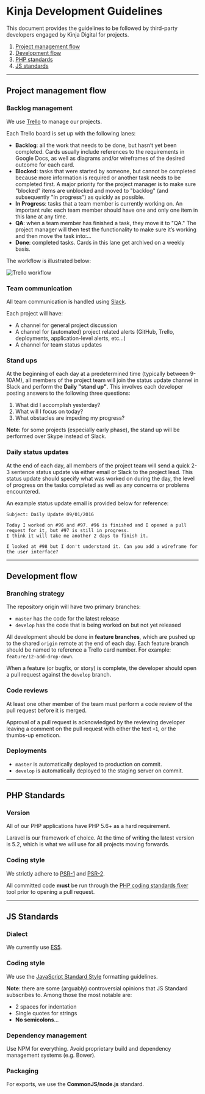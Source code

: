 # Kinja Development Guidelines

This document provides the guidelines to be followed by third-party developers engaged by Kinja Digital for projects.

1. [Project management flow](#project-management-flow)
2. [Development flow](#development-flow)
3. [PHP standards](#php-standards)
4. [JS standards](#js-standards)

---

## Project management flow

### Backlog management

We use [Trello](https://www.trello.com) to manage our projects.

Each Trello board is set up with the following lanes:

* **Backlog**: all the work that needs to be done, but hasn’t yet been completed. Cards usually include references to the requirements in Google Docs, as well as diagrams and/or wireframes of the desired outcome for each card.
* **Blocked**: tasks that were started by someone, but cannot be completed because more information is required or another task needs to be completed first. A major priority for the project manager is to make sure "blocked" items are unblocked and moved to "backlog" (and subsequently "In progress") as quickly as possible.
* **In Progress**: tasks that a team member is currently working on. An important rule: each team member should have one and only one item in this lane at any time.
* **QA**: when a team member has finished a task, they move it to "QA." The project manager will then test the functionality to make sure it’s working and then move the task into:...
* **Done**: completed tasks. Cards in this lane get archived on a weekly basis.

The workflow is illustrated below:

![Trello workflow](http://coreymcmahon.com/wp-content/uploads/2015/01/developer-workflow.png)




### Team communication

All team communication is handled using [Slack](https://www.slack.com). 

Each project will have:

* A channel for general project discussion
* A channel for (automated) project related alerts (GitHub, Trello, deployments, application-level alerts, etc...)
* A channel for team status updates


### Stand ups


At the beginning of each day at a predetermined time (typically between 9-10AM), all members of the project team will join the status update channel in Slack and perform the **Daily "stand up"**. This involves each developer posting answers to the following three questions:

1. What did I accomplish yesterday?
2. What will I focus on today?
3. What obstacles are impeding my progress?

**Note**: for some projects (especially early phase), the stand up will be performed over Skype instead of Slack.


### Daily status updates


At the end of each day, all members of the project team will send a quick 2-3 sentence status update via either email or Slack to the project lead. This status update should specify what was worked on during the day, the level of progress on the tasks completed as well as any concerns or problems encountered.

An example status update email is provided below for reference:

```
Subject: Daily Update 09/01/2016

Today I worked on #96 and #97. #96 is finished and I opened a pull request for it, but #97 is still in progress.
I think it will take me another 2 days to finish it.

I looked at #98 but I don't understand it. Can you add a wireframe for the user interface?
```

---

## Development flow

### Branching strategy

The repository origin will have two primary branches:

* `master` has the code for the latest release
* `develop` has the code that is being worked on but not yet released

All development should be done in **feature branches**, which are pushed up to the shared `origin` remote at the end of each day. Each feature branch should be named to reference a Trello card number. For example: `feature/12-add-drop-down`.

When a feature (or bugfix, or story) is complete, the developer should open a pull request against the `develop` branch.

### Code reviews

At least one other member of the team must perform a code review of the pull request before it is merged. 

Approval of a pull request is acknowledged by the reviewing developer leaving a comment on the pull request with either the text `+1`, or the thumbs-up emoticon.

### Deployments

* `master` is automatically deployed to production on commit.
* `develop` is automatically deployed to the staging server on commit.

---

## PHP Standards

### Version

All of our PHP applications have PHP 5.6+ as a hard requirement.

Laravel is our framework of choice. At the time of writing the latest version is 5.2, which is what we will use for all projects moving forwards.

### Coding style

We strictly adhere to [PSR-1](http://www.php-fig.org/psr/psr-1/) and [PSR-2](http://www.php-fig.org/psr/psr-2/).

All committed code **must** be run through the [PHP coding standards fixer](https://github.com/FriendsOfPHP/PHP-CS-Fixer) tool prior to opening a pull request.

---

## JS Standards

### Dialect 

We currently use [ES5](http://kangax.github.io/compat-table/es5/).

### Coding style

We use the [JavaScript Standard Style](https://github.com/feross/standard) formatting guidelines. 

**Note**: there are some (arguably) controversial opinions that JS Standard subscribes to. Among those the most notable are:

* 2 spaces for indentation
* Single quotes for strings
* **No semicolons**...

### Dependency management

Use NPM for everything. Avoid proprietary build and dependency management systems (e.g. Bower).

### Packaging

For exports, we use the **CommonJS/node.js** standard.